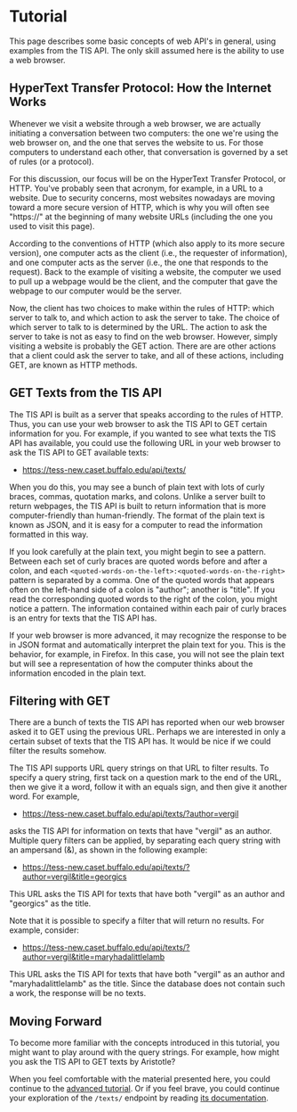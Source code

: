 # Tutorial

This page describes some basic concepts of web API's in general, using examples from the TIS API.  The only skill assumed here is the ability to use a web browser.

## HyperText Transfer Protocol:  How the Internet Works

Whenever we visit a website through a web browser, we are actually initiating a conversation between two computers:  the one we're using the web browser on, and the one that serves the website to us.  For those computers to understand each other, that conversation is governed by a set of rules (or a protocol).

For this discussion, our focus will be on the HyperText Transfer Protocol, or HTTP.  You've probably seen that acronym, for example, in a URL to a website.  Due to security concerns, most websites nowadays are moving toward a more secure version of HTTP, which is why you will often see "https://" at the beginning of many website URLs (including the one you used to visit this page).

According to the conventions of HTTP (which also apply to its more secure version), one computer acts as the client (i.e., the requester of information), and one computer acts as the server (i.e., the one that responds to the request).  Back to the example of visiting a website, the computer we used to pull up a webpage would be the client, and the computer that gave the webpage to our computer would be the server.

Now, the client has two choices to make within the rules of HTTP:  which server to talk to, and which action to ask the server to take.  The choice of which server to talk to is determined by the URL.  The action to ask the server to take is not as easy to find on the web browser.  However, simply visiting a website is probably the GET action.  There are are other actions that a client could ask the server to take, and all of these actions, including GET, are known as HTTP methods.

## GET Texts from the TIS API

The TIS API is built as a server that speaks according to the rules of HTTP.  Thus, you can use your web browser to ask the TIS API to GET certain information for you.  For example, if you wanted to see what texts the TIS API has available, you could use the following URL in your web browser to ask the TIS API to GET available texts:

  * <https://tess-new.caset.buffalo.edu/api/texts/>

When you do this, you may see a bunch of plain text with lots of curly braces, commas, quotation marks, and colons.  Unlike a server built to return webpages, the TIS API is built to return information that is more computer-friendly than human-friendly.  The format of the plain text is known as JSON, and it is easy for a computer to read the information formatted in this way.

If you look carefully at the plain text, you might begin to see a pattern.  Between each set of curly braces are quoted words before and after a colon, and each `<quoted-words-on-the-left>:<quoted-words-on-the-right>` pattern is separated by a comma.  One of the quoted words that appears often on the left-hand side of a colon is "author"; another is "title".  If you read the corresponding quoted words to the right of the colon, you might notice a pattern.  The information contained within each pair of curly braces is an entry for texts that the TIS API has.

If your web browser is more advanced, it may recognize the response to be in
JSON format and automatically interpret the plain text for you. This is the
behavior, for example, in Firefox. In this case, you will not see the plain
text but will see a representation of how the computer thinks about the
information encoded in the plain text.

## Filtering with GET

There are a bunch of texts the TIS API has reported when our web browser asked it to GET using the previous URL.  Perhaps we are interested in only a certain subset of texts that the TIS API has.  It would be nice if we could filter the results somehow.

The TIS API supports URL query strings on that URL to filter results.  To specify a query string, first tack on a question mark to the end of the URL, then we give it a word, follow it with an equals sign, and then give it another word.  For example,

  * <https://tess-new.caset.buffalo.edu/api/texts/?author=vergil>

asks the TIS API for information on texts that have "vergil" as an author.  Multiple query filters can be applied, by separating each query string with an ampersand (&), as shown in the following example:

  * <https://tess-new.caset.buffalo.edu/api/texts/?author=vergil&title=georgics>

This URL asks the TIS API for texts that have both "vergil" as an author and "georgics" as the title.

Note that it is possible to specify a filter that will return no results.
For example, consider:

  * <https://tess-new.caset.buffalo.edu/api/texts/?author=vergil&title=maryhadalittlelamb>

This URL asks the TIS API for texts that have both "vergil" as an author and "maryhadalittlelamb" as the title.
Since the database does not contain such a work, the response will be no texts.

## Moving Forward

To become more familiar with the concepts introduced in this tutorial, you might want to play around with the query strings.  For example, how might you ask the TIS API to GET texts by Aristotle?

When you feel comfortable with the material presented here, you could continue to the [advanced tutorial](advanced-tutorial.md).  Or if you feel brave, you could continue your exploration of the `/texts/` endpoint by reading [its documentation](../endpoints/texts.md).
